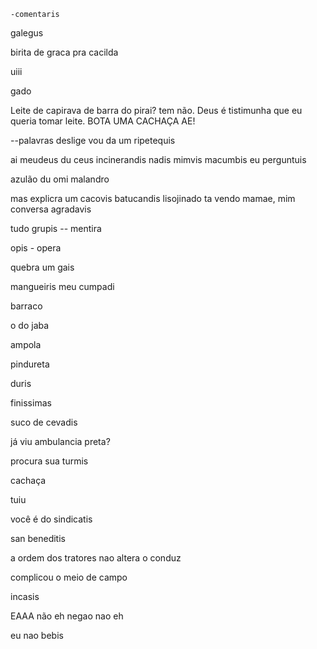 



	-comentaris

galegus

birita de graca pra cacilda

uiii

gado

Leite de capirava de barra do pirai? tem não.
 Deus é tistimunha que eu queria tomar leite. BOTA UMA CACHAÇA AE!


--palavras
deslige
vou da um ripetequis

ai meudeus du ceus
incinerandis nadis
mimvis
macumbis
 eu perguntuis

azulão
du omi
malandro

mas explicra um cacovis 
batucandis
lisojinado
ta vendo mamae, mim conversa agradavis

tudo grupis -- mentira

opis - opera


quebra um gais

mangueiris 
 meu cumpadi

 barraco

o do jaba

ampola

pindureta

duris

finissimas

suco de cevadis

já viu ambulancia preta? 

procura sua turmis

cachaça

tuiu

você é do sindicatis

san beneditis

a ordem dos tratores nao altera o conduz

complicou o meio de campo


incasis

EAAA
não eh negao nao eh 

eu nao bebis


 